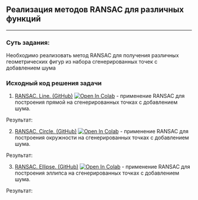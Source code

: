 ## Реализация методов RANSAC для различных функций
---

### Суть задания:
Необходимо реализовать метод RANSAC для получения различных геометрических фигур из набора сгенерированных точек с добавлением шума

### Исходный код решения задачи
1. [RANSAC. Line. (GitHub)](https://github.com/Aynur19/Machine-Learning/blob/main/Notebooks/GeoLocation/GeoLocation_1.ipynb) [![Open In Colab](https://colab.research.google.com/assets/colab-badge.svg)](https://colab.research.google.com/drive/1Som1gE7hdBJzhJw_B5ZlClrYwXpWCU3N?usp=sharing) - применение RANSAC для построения прямой  на сгенерированных точках с добавлением шума.

Результат:


2. [RANSAC. Circle. (GitHub)](https://github.com/Aynur19/Machine-Learning/blob/main/Notebooks/GeoLocation/GeoLocation_1.ipynb) [![Open In Colab](https://colab.research.google.com/assets/colab-badge.svg)](https://colab.research.google.com/drive/1uWEIWGI71vxa0vfhGPDYePNQd-rJTScJ?usp=sharing) - применение RANSAC для построения окружности на сгенерированных точках с добавлением шума.

Результат:


3. [RANSAC. Ellipse. (GitHub)](https://github.com/Aynur19/Machine-Learning/blob/main/Notebooks/GeoLocation/GeoLocation_1.ipynb) [![Open In Colab](https://colab.research.google.com/assets/colab-badge.svg)](https://colab.research.google.com/drive/1LeYfPQNfxN6YFEVw5rPnDuLdwEHvb1AE?usp=sharing) - применение RANSAC для построения эллипса на сгенерированных точках с добавлением шума.

Результат:

